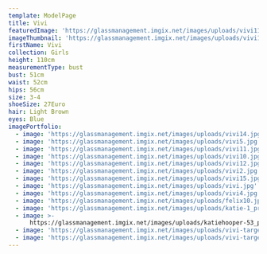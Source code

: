 ```yaml
---
template: ModelPage
title: Vivi
featuredImage: 'https://glassmanagement.imgix.net/images/uploads/vivi11.jpg'
imageThumbnail: 'https://glassmanagement.imgix.net/images/uploads/vivi14.jpg'
firstName: Vivi
collection: Girls
height: 110cm
measurementType: bust
bust: 51cm
waist: 52cm
hips: 56cm
size: 3-4
shoeSize: 27Euro
hair: Light Brown
eyes: Blue
imagePortfolio:
  - image: 'https://glassmanagement.imgix.net/images/uploads/vivi14.jpg'
  - image: 'https://glassmanagement.imgix.net/images/uploads/vivi5.jpg'
  - image: 'https://glassmanagement.imgix.net/images/uploads/vivi11.jpg'
  - image: 'https://glassmanagement.imgix.net/images/uploads/vivi10.jpg'
  - image: 'https://glassmanagement.imgix.net/images/uploads/vivi12.jpg'
  - image: 'https://glassmanagement.imgix.net/images/uploads/vivi2.jpg'
  - image: 'https://glassmanagement.imgix.net/images/uploads/vivi15.jpg'
  - image: 'https://glassmanagement.imgix.net/images/uploads/vivi.jpg'
  - image: 'https://glassmanagement.imgix.net/images/uploads/vivi4.jpg'
  - image: 'https://glassmanagement.imgix.net/images/uploads/felix10.jpg'
  - image: 'https://glassmanagement.imgix.net/images/uploads/katie-1_preview.jpg'
  - image: >-
      https://glassmanagement.imgix.net/images/uploads/katiehooper-53_preview.jpg
  - image: 'https://glassmanagement.imgix.net/images/uploads/vivi-target.jpg'
  - image: 'https://glassmanagement.imgix.net/images/uploads/vivi-target-3.jpg'
---
```



